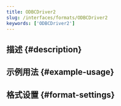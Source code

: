 ```yaml
---
title: ODBCDriver2
slug: /interfaces/formats/ODBCDriver2
keywords: ['ODBCDriver2']
---
```


## 描述 {#description}

## 示例用法 {#example-usage}

## 格式设置 {#format-settings}
